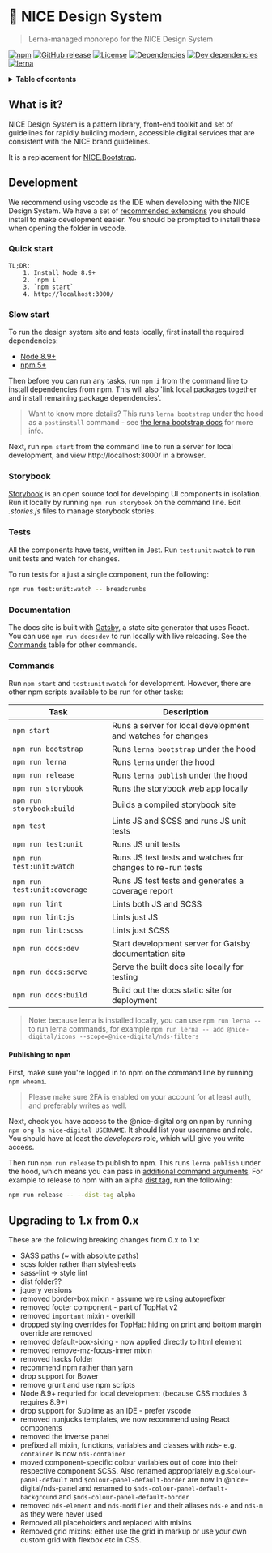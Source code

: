 # :art: NICE Design System

> Lerna-managed monorepo for the NICE Design System

[![npm](https://img.shields.io/npm/v/@nice-digital/design-system.svg)](https://www.npmjs.com/package/@nice-digital/design-system)
[![GitHub release](https://img.shields.io/github/release/nhsevidence/nice-design-system.svg)](https://github.com/nhsevidence/nice-design-system)
[![License](https://img.shields.io/github/license/nhsevidence/nice-design-system.svg)](https://github.com/nhsevidence/nice-design-system/blob/master/LICENSE)
[![Dependencies](https://img.shields.io/david/nhsevidence/nice-design-system.svg)](https://david-dm.org/nhsevidence/nice-design-system)
[![Dev dependencies](https://img.shields.io/david/dev/nhsevidence/nice-design-system.svg)](https://david-dm.org/nhsevidence/nice-design-system?type=dev)
[![lerna](https://img.shields.io/badge/maintained%20with-lerna-cc00ff.svg)](https://lerna.js.org/)

<details>
<summary><strong>Table of contents</strong></summary>

- [:art: NICE Design System](#art-nice-design-system)
	- [What is it?](#what-is-it)
	- [Development](#development)
		- [Quick start](#quick-start)
		- [Slow start](#slow-start)
		- [Storybook](#storybook)
		- [Tests](#tests)
		- [Documentation](#documentation)
		- [Commands](#commands)
			- [Publishing to npm](#publishing-to-npm)
	- [Upgrading to 1.x from 0.x](#upgrading-to-1x-from-0x)
</details>

## What is it?

NICE Design System is a pattern library, front-end toolkit and set of guidelines for rapidly building modern, accessible digital services that are consistent with the NICE brand guidelines.

It is a replacement for [NICE.Bootstrap](https://github.com/nhsevidence/NICE.Bootstrap/).

## Development

We recommend using vscode as the IDE when developing with the NICE Design System. We have a set of [recommended extensions](.vscode/extensions.json) you should install to make development easier. You should be prompted to install these when opening the folder in vscode.

### Quick start

    TL;DR:
    	1. Install Node 8.9+
    	2. `npm i`
    	3. `npm start`
    	4. http://localhost:3000/

### Slow start

To run the design system site and tests locally, first install the required dependencies:

- [Node 8.9+](https://nodejs.org/en/download/)
- [npm 5+](https://www.npmjs.com/)

Then before you can run any tasks, run `npm i` from the command line to install dependencies from npm. This will also 'link local packages together and install remaining package dependencies'.

> Want to know more details? This runs `lerna bootstrap` under the hood as a `postinstall` command - see [the lerna bootstrap docs](https://github.com/lerna/lerna/tree/master/commands/bootstrap#readme) for more info.

Next, run `npm start` from the command line to run a server for local development, and view http://localhost:3000/ in a browser.

### Storybook

[Storybook](https://storybook.js.org/) is an open source tool for developing UI components in isolation. Run it locally by running `npm run storybook` on the command line. Edit *.stories.js* files to manage storybook stories.

### Tests

All the components have tests, written in Jest. Run `test:unit:watch` to run unit tests and watch for changes.

To run tests for a just a single component, run the following:

```sh
npm run test:unit:watch -- breadcrumbs
```

### Documentation

The docs site is built with [Gatsby](https://www.gatsbyjs.org/), a state site generator that uses React. You can use `npm run docs:dev` to run locally with live reloading. See the [Commands](#commands) table for other commands.

### Commands

Run `npm start` and `test:unit:watch` for development. However, there are other npm scripts available to be run for other tasks:

| Task                         | Description                                                 |
| ---------------------------- | ----------------------------------------------------------- |
| `npm start`                  | Runs a server for local development and watches for changes |
| `npm run bootstrap`          | Runs `lerna bootstrap` under the hood                       |
| `npm run lerna`              | Runs `lerna` under the hood                                 |
| `npm run release`            | Runs `lerna publish` under the hood                         |
| `npm run storybook`          | Runs the storybook web app locally                          |
| `npm run storybook:build`    | Builds a compiled storybook site                            |
| `npm test`                   | Lints JS and SCSS and runs JS unit tests                    |
| `npm run test:unit`          | Runs JS unit tests                                          |
| `npm run test:unit:watch`    | Runs JS test tests and watches for changes to re-run tests  |
| `npm run test:unit:coverage` | Runs JS test tests and generates a coverage report          |
| `npm run lint`               | Lints both JS and SCSS                                      |
| `npm run lint:js`            | Lints just JS                                               |
| `npm run lint:scss`          | Lints just SCSS                                             |
| `npm run docs:dev`           | Start development server for Gatsby documentation site      |
| `npm run docs:serve`         | Serve the built docs site locally for testing               |
| `npm run docs:build`         | Build out the docs static site for deployment               |

> Note: because lerna is installed locally, you can use `npm run lerna -- ` to run lerna commands, for example `npm run lerna -- add @nice-digital/icons --scope=@nice-digital/nds-filters`

#### Publishing to npm

First, make sure you're logged in to npm on the command line by running `npm whoami`.

> Please make sure 2FA is enabled on your account for at least auth, and preferably writes as well.

Next, check you have access to the @nice-digital org on npm by running `npm org ls nice-digital USERNAME`. It should list your username and role. You should have at least the *developers* role, which wiLl give you write access.

Then run `npm run release` to publish to npm. This runs `lerna publish` under the hood, which means you can pass in [additional command arguments](https://github.com/lerna/lerna/tree/master/commands/publish#readme). For example to release to npm with an alpha [dist tag](https://docs.npmjs.com/cli/dist-tag), run the following:

```sh
npm run release -- --dist-tag alpha
```

## Upgrading to 1.x from 0.x

These are the following breaking changes from 0.x to 1.x:

- SASS paths (~ with absolute paths)
- scss folder rather than stylesheets
- sass-lint -> style lint
- dist folder??
- jquery versions
- removed border-box mixin - assume we're using autoprefixer
- removed footer component - part of TopHat v2
- removed `important` mixin - overkill
- dropped styling overrides for TopHat: hiding on print and bottom margin override are removed
- removed default-box-sixing - now applied directly to html element
- removed remove-mz-focus-inner mixin
- removed hacks folder
- recommend npm rather than yarn
- drop support for Bower
- remove grunt and use npm scripts
- Node 8.9+ requried for local development (because CSS modules 3 requires 8.9+)
- drop support for Sublime as an IDE - prefer vscode
- removed nunjucks templates, we now recommend using React components
- removed the inverse panel
- prefixed all mixin, functions, variables and classes with _nds-_ e.g. `container` is now `nds-container`
- moved component-specific colour variables out of core into their respective component SCSS. Also renamed appropriately e.g.`$colour-panel-default` and `$colour-panel-default-border` are now in @nice-digital/nds-panel and renamed to `$nds-colour-panel-default-background` and `$nds-colour-panel-default-border`
- removed `nds-element` and `nds-modifier` and their aliases `nds-e` and `nds-m` as they were never used
- Removed all placeholders and replaced with mixins
- Removed grid mixins: either use the grid in markup or use your own custom grid with flexbox etc in CSS.
